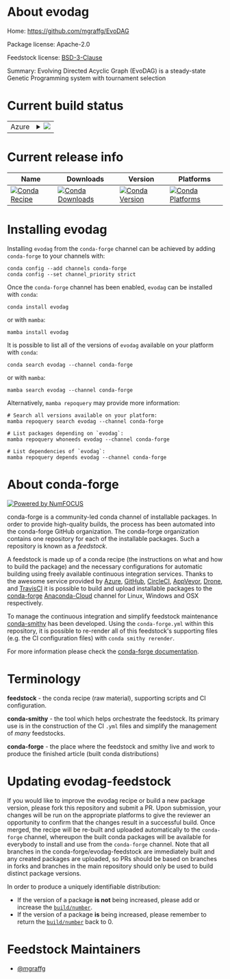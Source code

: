 About evodag
============

Home: https://github.com/mgraffg/EvoDAG

Package license: Apache-2.0

Feedstock license: [BSD-3-Clause](https://github.com/conda-forge/evodag-feedstock/blob/main/LICENSE.txt)

Summary: Evolving Directed Acyclic Graph (EvoDAG) is a steady-state Genetic Programming system with tournament selection

Current build status
====================


<table>
    
  <tr>
    <td>Azure</td>
    <td>
      <details>
        <summary>
          <a href="https://dev.azure.com/conda-forge/feedstock-builds/_build/latest?definitionId=16226&branchName=main">
            <img src="https://dev.azure.com/conda-forge/feedstock-builds/_apis/build/status/evodag-feedstock?branchName=main">
          </a>
        </summary>
        <table>
          <thead><tr><th>Variant</th><th>Status</th></tr></thead>
          <tbody><tr>
              <td>linux_64_python3.7.____cpython</td>
              <td>
                <a href="https://dev.azure.com/conda-forge/feedstock-builds/_build/latest?definitionId=16226&branchName=main">
                  <img src="https://dev.azure.com/conda-forge/feedstock-builds/_apis/build/status/evodag-feedstock?branchName=main&jobName=linux&configuration=linux_64_python3.7.____cpython" alt="variant">
                </a>
              </td>
            </tr><tr>
              <td>linux_64_python3.8.____cpython</td>
              <td>
                <a href="https://dev.azure.com/conda-forge/feedstock-builds/_build/latest?definitionId=16226&branchName=main">
                  <img src="https://dev.azure.com/conda-forge/feedstock-builds/_apis/build/status/evodag-feedstock?branchName=main&jobName=linux&configuration=linux_64_python3.8.____cpython" alt="variant">
                </a>
              </td>
            </tr><tr>
              <td>linux_64_python3.9.____cpython</td>
              <td>
                <a href="https://dev.azure.com/conda-forge/feedstock-builds/_build/latest?definitionId=16226&branchName=main">
                  <img src="https://dev.azure.com/conda-forge/feedstock-builds/_apis/build/status/evodag-feedstock?branchName=main&jobName=linux&configuration=linux_64_python3.9.____cpython" alt="variant">
                </a>
              </td>
            </tr><tr>
              <td>osx_64_python3.7.____cpython</td>
              <td>
                <a href="https://dev.azure.com/conda-forge/feedstock-builds/_build/latest?definitionId=16226&branchName=main">
                  <img src="https://dev.azure.com/conda-forge/feedstock-builds/_apis/build/status/evodag-feedstock?branchName=main&jobName=osx&configuration=osx_64_python3.7.____cpython" alt="variant">
                </a>
              </td>
            </tr><tr>
              <td>osx_64_python3.8.____cpython</td>
              <td>
                <a href="https://dev.azure.com/conda-forge/feedstock-builds/_build/latest?definitionId=16226&branchName=main">
                  <img src="https://dev.azure.com/conda-forge/feedstock-builds/_apis/build/status/evodag-feedstock?branchName=main&jobName=osx&configuration=osx_64_python3.8.____cpython" alt="variant">
                </a>
              </td>
            </tr><tr>
              <td>osx_64_python3.9.____cpython</td>
              <td>
                <a href="https://dev.azure.com/conda-forge/feedstock-builds/_build/latest?definitionId=16226&branchName=main">
                  <img src="https://dev.azure.com/conda-forge/feedstock-builds/_apis/build/status/evodag-feedstock?branchName=main&jobName=osx&configuration=osx_64_python3.9.____cpython" alt="variant">
                </a>
              </td>
            </tr><tr>
              <td>win_64_python3.7.____cpython</td>
              <td>
                <a href="https://dev.azure.com/conda-forge/feedstock-builds/_build/latest?definitionId=16226&branchName=main">
                  <img src="https://dev.azure.com/conda-forge/feedstock-builds/_apis/build/status/evodag-feedstock?branchName=main&jobName=win&configuration=win_64_python3.7.____cpython" alt="variant">
                </a>
              </td>
            </tr><tr>
              <td>win_64_python3.8.____cpython</td>
              <td>
                <a href="https://dev.azure.com/conda-forge/feedstock-builds/_build/latest?definitionId=16226&branchName=main">
                  <img src="https://dev.azure.com/conda-forge/feedstock-builds/_apis/build/status/evodag-feedstock?branchName=main&jobName=win&configuration=win_64_python3.8.____cpython" alt="variant">
                </a>
              </td>
            </tr><tr>
              <td>win_64_python3.9.____cpython</td>
              <td>
                <a href="https://dev.azure.com/conda-forge/feedstock-builds/_build/latest?definitionId=16226&branchName=main">
                  <img src="https://dev.azure.com/conda-forge/feedstock-builds/_apis/build/status/evodag-feedstock?branchName=main&jobName=win&configuration=win_64_python3.9.____cpython" alt="variant">
                </a>
              </td>
            </tr>
          </tbody>
        </table>
      </details>
    </td>
  </tr>
</table>

Current release info
====================

| Name | Downloads | Version | Platforms |
| --- | --- | --- | --- |
| [![Conda Recipe](https://img.shields.io/badge/recipe-evodag-green.svg)](https://anaconda.org/conda-forge/evodag) | [![Conda Downloads](https://img.shields.io/conda/dn/conda-forge/evodag.svg)](https://anaconda.org/conda-forge/evodag) | [![Conda Version](https://img.shields.io/conda/vn/conda-forge/evodag.svg)](https://anaconda.org/conda-forge/evodag) | [![Conda Platforms](https://img.shields.io/conda/pn/conda-forge/evodag.svg)](https://anaconda.org/conda-forge/evodag) |

Installing evodag
=================

Installing `evodag` from the `conda-forge` channel can be achieved by adding `conda-forge` to your channels with:

```
conda config --add channels conda-forge
conda config --set channel_priority strict
```

Once the `conda-forge` channel has been enabled, `evodag` can be installed with `conda`:

```
conda install evodag
```

or with `mamba`:

```
mamba install evodag
```

It is possible to list all of the versions of `evodag` available on your platform with `conda`:

```
conda search evodag --channel conda-forge
```

or with `mamba`:

```
mamba search evodag --channel conda-forge
```

Alternatively, `mamba repoquery` may provide more information:

```
# Search all versions available on your platform:
mamba repoquery search evodag --channel conda-forge

# List packages depending on `evodag`:
mamba repoquery whoneeds evodag --channel conda-forge

# List dependencies of `evodag`:
mamba repoquery depends evodag --channel conda-forge
```


About conda-forge
=================

[![Powered by
NumFOCUS](https://img.shields.io/badge/powered%20by-NumFOCUS-orange.svg?style=flat&colorA=E1523D&colorB=007D8A)](https://numfocus.org)

conda-forge is a community-led conda channel of installable packages.
In order to provide high-quality builds, the process has been automated into the
conda-forge GitHub organization. The conda-forge organization contains one repository
for each of the installable packages. Such a repository is known as a *feedstock*.

A feedstock is made up of a conda recipe (the instructions on what and how to build
the package) and the necessary configurations for automatic building using freely
available continuous integration services. Thanks to the awesome service provided by
[Azure](https://azure.microsoft.com/en-us/services/devops/), [GitHub](https://github.com/),
[CircleCI](https://circleci.com/), [AppVeyor](https://www.appveyor.com/),
[Drone](https://cloud.drone.io/welcome), and [TravisCI](https://travis-ci.com/)
it is possible to build and upload installable packages to the
[conda-forge](https://anaconda.org/conda-forge) [Anaconda-Cloud](https://anaconda.org/)
channel for Linux, Windows and OSX respectively.

To manage the continuous integration and simplify feedstock maintenance
[conda-smithy](https://github.com/conda-forge/conda-smithy) has been developed.
Using the ``conda-forge.yml`` within this repository, it is possible to re-render all of
this feedstock's supporting files (e.g. the CI configuration files) with ``conda smithy rerender``.

For more information please check the [conda-forge documentation](https://conda-forge.org/docs/).

Terminology
===========

**feedstock** - the conda recipe (raw material), supporting scripts and CI configuration.

**conda-smithy** - the tool which helps orchestrate the feedstock.
                   Its primary use is in the construction of the CI ``.yml`` files
                   and simplify the management of *many* feedstocks.

**conda-forge** - the place where the feedstock and smithy live and work to
                  produce the finished article (built conda distributions)


Updating evodag-feedstock
=========================

If you would like to improve the evodag recipe or build a new
package version, please fork this repository and submit a PR. Upon submission,
your changes will be run on the appropriate platforms to give the reviewer an
opportunity to confirm that the changes result in a successful build. Once
merged, the recipe will be re-built and uploaded automatically to the
`conda-forge` channel, whereupon the built conda packages will be available for
everybody to install and use from the `conda-forge` channel.
Note that all branches in the conda-forge/evodag-feedstock are
immediately built and any created packages are uploaded, so PRs should be based
on branches in forks and branches in the main repository should only be used to
build distinct package versions.

In order to produce a uniquely identifiable distribution:
 * If the version of a package **is not** being increased, please add or increase
   the [``build/number``](https://docs.conda.io/projects/conda-build/en/latest/resources/define-metadata.html#build-number-and-string).
 * If the version of a package **is** being increased, please remember to return
   the [``build/number``](https://docs.conda.io/projects/conda-build/en/latest/resources/define-metadata.html#build-number-and-string)
   back to 0.

Feedstock Maintainers
=====================

* [@mgraffg](https://github.com/mgraffg/)

